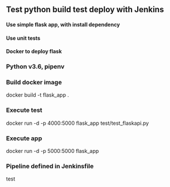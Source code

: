 ## Test python build test deploy with Jenkins

#### Use simple flask app, with install dependency

#### Use unit tests

#### Docker to deploy flask

### Python v3.6, pipenv

### Build docker image
docker build -t flask_app .

### Execute test
docker run -d -p 4000:5000 flask_app test/test_flaskapi.py

### Execute app
docker run -d -p 5000:5000 flask_app 

### Pipeline defined in Jenkinsfile
test

